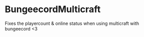 # BungeecordMulticraft
Fixes the playercount &amp; online status when using multicraft with bungeecord &lt;3
